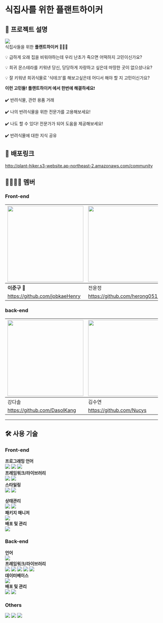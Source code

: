 # **식집사**를 위한 **플랜트하이커**

## :bookmark_tabs: 프로젝트 설명

<img src="https://img1.daumcdn.net/thumb/R1280x0/?scode=mtistory2&fname=https%3A%2F%2Fk.kakaocdn.net%2Fdn%2FxzsMs%2FbtrQJocdBOY%2Fl0UGKF6kqYqNekzUvFkRw0%2Fimg.jpg"><br>
식집사들을 위한 **플랜트하이커** 🙆🏻‍♂️

💡 급하게 오래 집을 비워야하는데 우리 난초가 죽으면 어떡하지 고민이신가요?

💡 희귀 몬스테라를 키워낸 당신, 당당하게 자랑하고 싶은데 마땅한 곳이 없으셨나요?

💡 잘 키워낸 희귀식물로 '식테크'를 해보고싶은데 어디서 해야 할 지 고민이신가요?

**이런 고민들! 플랜트하이커 에서 한번에 해결하세요**❗️

✔️ 반려식물, 관련 용품 거래

✔️ 나의 반려식물을 위한 전문가를 고용해보세요!

✔️ 나도 할 수 있다! 전문가가 되어 도움을 제공해보세요!

✔️ 반려식물에 대한 지식 공유

## 🔗 배포링크

http://plant-hiker.s3-website.ap-northeast-2.amazonaws.com/community

## :family_man_woman_girl_boy: 멤버

### Front-end

| <img src="https://blog.kakaocdn.net/dn/FMhSD/btrSHWMejS5/lKeFYfUiQbl0Q0wQHeS2q0/img.png" width="250" height="250"/> | <img src="https://blog.kakaocdn.net/dn/mA1pw/btrSLJqR79O/pM7RJACN7NmJj1sY8cjHhK/img.png" width="250" height="250"/> | <img src="https://blog.kakaocdn.net/dn/6PwBc/btrSHMQCumK/r63HSncKqAyELb6cjSVr8k/img.png" width="250" height="250"/> |
| ------------------------------------------------------------------------------------------ | ------------------------------------------------------------------------------------------ | ------------------------------------------------------------------------------------------ |
| **이준구** 🥇                                                                              | 전윤정                                                                                     | 정우시                                                                                     |
| https://github.com/jobkaeHenry                                                             | https://github.com/herong0515                                                              | https://github.com/wusi-hub                                                                |

### back-end

| <img src="https://blog.kakaocdn.net/dn/3Q3KE/btrSJS2UxTf/MDABwNPp7WqQukkJpLjBdk/img.png" width="250" height="250"/> | <img src="https://blog.kakaocdn.net/dn/cQvNmb/btrSJyp5WGX/Cpe2Mprbq1PzNYMumEWkRK/img.png" width="250" height="250"/> |
| ------------------------------------------------------------------------------------------ | ------------------------------------------------------------------------------------------- |
| 강다솔                                                                                     | 김수연                                                                                      |
| https://github.com/DasolKang                                                               | https://github.com/Nucys                                                                    |

---

## :hammer_and_wrench: 사용 기술

### Front-end

**프로그래밍 언어**<br>
<img src="https://img.shields.io/badge/HTML5-E34F26?style=flat-square&logo=HTML5&logoColor=white"/> <img src="https://img.shields.io/badge/CSS3-1572B6?style=flat-square&logo=CSS3&logoColor=white"/> <img src="https://img.shields.io/badge/Typescript-3178C6?style=flat-square&logo=Typescript&logoColor=white"/>
<br>
**프레임워크/라이브러리**<br>
<img src="https://img.shields.io/badge/React-61DAFB?style=flat-square&logo=React&logoColor=white"/> <img src="https://img.shields.io/badge/React_router-CA4245?style=flat-square&logo=react-router&logoColor=white"/><br>
**스타일링**<br>
<img src="https://img.shields.io/badge/emotion-DB7093?style=flat-square&logo=styled-components&logoColor=white"/> <img src="https://img.shields.io/badge/ReactHookForm-EC5990?style=flat-square&logo=ReactHookForm&logoColor=white"/><br>

**상태관리**<br>
<img src="https://img.shields.io/badge/Recoil-5466FB?style=flat-square&logo=react&logoColor=white"/> <img src="https://img.shields.io/badge/ReactQuery-FF4154?style=flat-square&logo=ReactQuery&logoColor=white"/><br>
**패키지 매니저**<br>
<img src="https://img.shields.io/badge/Yarn-2C8EBB?style=flat-square&logo=Yarn&logoColor=white"/><br>
**배포 및 관리**<br>
<img src="https://img.shields.io/badge/Amazon_AWS-232F3E?style=flat-square&logo=Amazon AWS&logoColor=white"/>
<br>

### Back-end

**언어**<br>
<img src="https://img.shields.io/badge/Java-007396?style=flat-square&logoColor=white"/><br>
**프레임워크/라이브러리**<br>
<img src="https://img.shields.io/badge/Spring-6DB33F?style=flat-square&logo=Spring&logoColor=white"/>
<img src="https://img.shields.io/badge/Spring_Boot-6DB33F?style=flat-square&logo=spring-boot&logoColor=white"/>
<img src="https://img.shields.io/badge/Spring_Data_JPA-6DB33F?style=flat-square&logoColor=white"/>
<img src="https://img.shields.io/badge/Spring_Security-6DB33F?style=flat-square&logo=Spring-Security&logoColor=white"/>
<img src="https://img.shields.io/badge/JWT-000000?style=flat-square&logoColor=white"/><br>
**데이터베이스**<br>
<img src="https://img.shields.io/badge/MySQL-4479A1?style=flat-square&logo=MySQL&logoColor=white"/><br>
**배포 및 관리**<br>
<img src="https://img.shields.io/badge/Amazon_AWS-232F3E?style=flat-square&logo=Amazon AWS&logoColor=white"/>
<img src="https://img.shields.io/badge/GitHub_Actions-2088FF?style=flat-square&logo=GitHub Actions&logoColor=white"/>
<br>

### Others
<img src="https://img.shields.io/badge/GitHub-181717?style=flat-square&logo=GitHub&logoColor=white"/> <img src="https://img.shields.io/badge/Discord-5865F2?style=flat-square&logo=Discord&logoColor=white"/> <img src="https://img.shields.io/badge/Notion-000000?style=flat-square&logo=Notion&logoColor=white"/>
<br>
